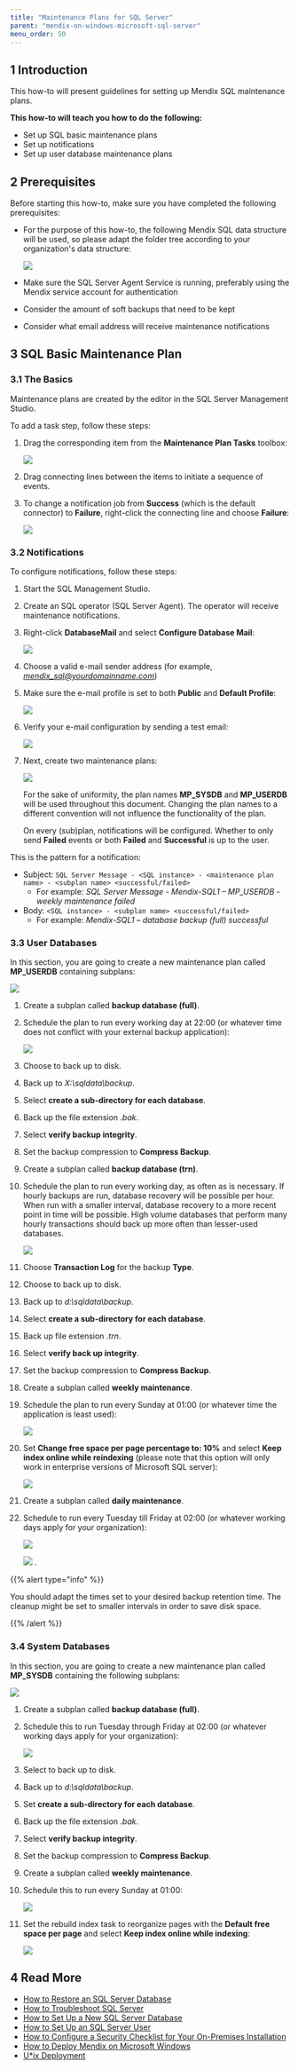 ```yaml
---
title: "Maintenance Plans for SQL Server"
parent: "mendix-on-windows-microsoft-sql-server"
menu_order: 50
---
```


## 1 Introduction

This how-to will present guidelines for setting up Mendix SQL maintenance plans.

**This how-to will teach you how to do the following:**

* Set up SQL basic maintenance plans
* Set up notifications
* Set up user database maintenance plans

## 2 Prerequisites

Before starting this how-to, make sure you have completed the following prerequisites:

* For the purpose of this how-to, the following Mendix SQL data structure will be used, so please adapt the folder tree according to your organization's data structure:

    ![](attachments/mendix-sql-maintenance-plans/18580650.jpg)

* Make sure the SQL Server Agent Service is running, preferably using the Mendix service account for authentication
* Consider the amount of soft backups that need to be kept
* Consider what email address will receive maintenance notifications

## 3 SQL Basic Maintenance Plan

### 3.1 The Basics

Maintenance plans are created by the editor in the SQL Server Management Studio.

To add a task step, follow these steps:

1. Drag the corresponding item from the **Maintenance Plan Tasks** toolbox:

    ![](attachments/mendix-sql-maintenance-plans/18580649.jpg)

2. Drag connecting lines between the items to initiate a sequence of events.
3. To change a notification job from **Success** (which is the default connector) to **Failure**, right-click the connecting line and choose **Failure**:

    ![](attachments/mendix-sql-maintenance-plans/18580648.jpg)

### 3.2 Notifications

To configure notifications, follow these steps:

1. Start the SQL Management Studio.
2. Create an SQL operator (SQL Server Agent). The operator will receive maintenance notifications.
3. Right-click **DatabaseMail** and select **Configure Database Mail**:

    ![](attachments/mendix-sql-maintenance-plans/18580653.png)

4. Choose a valid e-mail sender address (for example, *mendix_sql@yourdomainname.com*)
5. Make sure the e-mail profile is set to both **Public** and **Default Profile**:

    ![](attachments/mendix-sql-maintenance-plans/18580663.png)

6. Verify your e-mail configuration by sending a test email:

    ![](attachments/mendix-sql-maintenance-plans/18580662.png)

7. Next, create two maintenance plans:

    ![](attachments/mendix-sql-maintenance-plans/18580661.png)

    For the sake of uniformity, the plan names **MP_SYSDB** and **MP_USERDB** will be used throughout this document. Changing the plan names to a different convention will not influence the functionality of the plan.

    On every (sub)plan, notifications will be configured. Whether to only send **Failed** events or both **Failed** and **Successful** is up to the user.

This is the pattern for a notification:

* Subject: `SQL Server Message - <SQL instance> - <maintenance plan name> - <subplan name> <successful/failed>`
    * For example: *SQL Server Message - Mendix-SQL1 – MP_USERDB - weekly maintenance failed*
* Body: `<SQL instance> - <subplan name> <successful/failed>`
    * For example: *Mendix-SQL1 – database backup (full) successful*

### 3.3 User Databases

In this section, you are going to create a new maintenance plan called **MP_USERDB** containing subplans:

![](attachments/mendix-sql-maintenance-plans/18580660.png)

1. Create a subplan called **backup database (full)**.
2. Schedule the plan to run every working day at 22:00 (or whatever time does not conflict with your external backup application):

    ![](attachments/mendix-sql-maintenance-plans/18580667.png)

3. Choose to back up to disk.
4. Back up to *X:\sqldata\backup*.
5. Select **create a sub-directory for each database**.
6. Back up the file extension *.bak*.
7. Select **verify backup integrity**.
8. Set the backup compression to **Compress Backup**.
9. Create a subplan called **backup database (trn)**.
10. Schedule the plan to run every working day, as often as is necessary. If hourly backups are run, database recovery will be possible per hour. When run with a smaller interval, database recovery to a more recent point in time will be possible. High volume databases that perform many hourly transactions should back up more often than lesser-used databases.

    ![](attachments/mendix-sql-maintenance-plans/18580666.png)

11. Choose **Transaction Log** for the backup **Type**.
12. Choose to back up to disk.
13. Back up to *d:\sqldata\backup*.
14. Select **create a sub-directory for each database**.
15. Back up file extension *.trn*.
16. Select **verify back up integrity**.
17. Set the backup compression to **Compress Backup**.
18. Create a subplan called **weekly maintenance**.
19. Schedule the plan to run every Sunday at 01:00 (or whatever time the application is least used):

    ![](attachments/mendix-sql-maintenance-plans/18580665.png)

20. Set **Change free space per page percentage to: 10%** and select **Keep index online while reindexing** (please note that this option will only work in enterprise versions of Microsoft SQL server):

    ![](attachments/mendix-sql-maintenance-plans/18580659.png)

21. Create a subplan called **daily maintenance**.
22. Schedule to run every Tuesday till Friday at 02:00 (or whatever working days apply for your organization):

    ![](attachments/mendix-sql-maintenance-plans/18580668.png)

    ![](attachments/mendix-sql-maintenance-plans/18580658.png) .

{{% alert type="info" %}}

You should adapt the times set to your desired backup retention time. The cleanup might be set to smaller intervals in order to save disk space.

{{% /alert %}}

### 3.4 System Databases

In this section, you are going to create a new maintenance plan called **MP_SYSDB** containing the following subplans:

![](attachments/mendix-sql-maintenance-plans/18580652.png)

1. Create a subplan called **backup database (full)**.
2. Schedule this to run Tuesday through Friday at 02:00 (or whatever working days apply for your organization):

    ![](attachments/mendix-sql-maintenance-plans/18580654.png)

3. Select to back up to disk.
4. Back up to *d:\sqldata\backup*.
5. Set **create a sub-directory for each database**.
6. Back up the file extension *.bak*.
7. Select **verify backup integrity**.
8. Set the backup compression to **Compress Backup**.
9. Create a subplan called **weekly maintenance**.
10. Schedule this to run every Sunday at 01:00:

    ![](attachments/mendix-sql-maintenance-plans/18580651.png)

11. Set the rebuild index task to reorganize pages with the **Default free space per page** and select **Keep index online while indexing**:

    ![](attachments/mendix-sql-maintenance-plans/18580655.png)

## 4 Read More

* [How to Restore an SQL Server Database](restoring-a-sql-server-database)
* [How to Troubleshoot SQL Server](troubleshooting-sql-server)
* [How to Set Up a New SQL Server Database](setting-up-a-new-sql-server-database)
* [How to Set Up an SQL Server User](setting-up-a-sql-server-user)
* [How to Configure a Security Checklist for Your On-Premises Installation](security-checklist-for-your-on-premises-installation)
* [How to Deploy Mendix on Microsoft Windows](deploy-mendix-on-microsoft-windows)
* [U*ix Deployment](unix-like)
